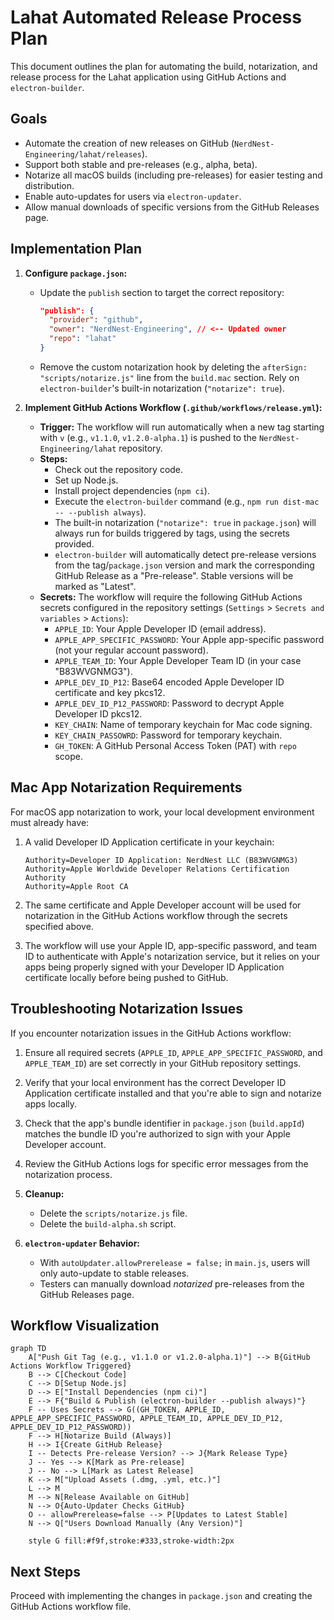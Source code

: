 # Lahat Automated Release Process Plan

This document outlines the plan for automating the build, notarization, and release process for the Lahat application using GitHub Actions and `electron-builder`.

## Goals

*   Automate the creation of new releases on GitHub (`NerdNest-Engineering/lahat/releases`).
*   Support both stable and pre-releases (e.g., alpha, beta).
*   Notarize all macOS builds (including pre-releases) for easier testing and distribution.
*   Enable auto-updates for users via `electron-updater`.
*   Allow manual downloads of specific versions from the GitHub Releases page.

## Implementation Plan

1.  **Configure `package.json`:**
    *   Update the `publish` section to target the correct repository:
        ```json
        "publish": {
          "provider": "github",
          "owner": "NerdNest-Engineering", // <-- Updated owner
          "repo": "lahat"
        }
        ```
    *   Remove the custom notarization hook by deleting the `afterSign: "scripts/notarize.js"` line from the `build.mac` section. Rely on `electron-builder`'s built-in notarization (`"notarize": true`).

2.  **Implement GitHub Actions Workflow (`.github/workflows/release.yml`):**
    *   **Trigger:** The workflow will run automatically when a new tag starting with `v` (e.g., `v1.1.0`, `v1.2.0-alpha.1`) is pushed to the `NerdNest-Engineering/lahat` repository.
    *   **Steps:**
        *   Check out the repository code.
        *   Set up Node.js.
        *   Install project dependencies (`npm ci`).
        *   Execute the `electron-builder` command (e.g., `npm run dist-mac -- --publish always`).
        *   The built-in notarization (`"notarize": true` in `package.json`) will always run for builds triggered by tags, using the secrets provided.
        *   `electron-builder` will automatically detect pre-release versions from the tag/`package.json` version and mark the corresponding GitHub Release as a "Pre-release". Stable versions will be marked as "Latest".
    *   **Secrets:** The workflow will require the following GitHub Actions secrets configured in the repository settings (`Settings` > `Secrets and variables` > `Actions`):
        *   `APPLE_ID`: Your Apple Developer ID (email address).
        *   `APPLE_APP_SPECIFIC_PASSWORD`: Your Apple app-specific password (not your regular account password).
        *   `APPLE_TEAM_ID`: Your Apple Developer Team ID (in your case "B83WVGNMG3").
        *   `APPLE_DEV_ID_P12`: Base64 encoded Apple Developer ID certificate and key pkcs12.
        *   `APPLE_DEV_ID_P12_PASSWORD`: Password to decrypt Apple Developer ID pkcs12.
        *   `KEY_CHAIN`: Name of temporary keychain for Mac code signing.
        *   `KEY_CHAIN_PASSOWRD`: Password for temporary keychain.
        *   `GH_TOKEN`: A GitHub Personal Access Token (PAT) with `repo` scope.

## Mac App Notarization Requirements

For macOS app notarization to work, your local development environment must already have:

1. A valid Developer ID Application certificate in your keychain:
   ```
   Authority=Developer ID Application: NerdNest LLC (B83WVGNMG3)
   Authority=Apple Worldwide Developer Relations Certification Authority
   Authority=Apple Root CA
   ```

2. The same certificate and Apple Developer account will be used for notarization in the GitHub Actions workflow through the secrets specified above.

3. The workflow will use your Apple ID, app-specific password, and team ID to authenticate with Apple's notarization service, but it relies on your apps being properly signed with your Developer ID Application certificate locally before being pushed to GitHub.

## Troubleshooting Notarization Issues

If you encounter notarization issues in the GitHub Actions workflow:

1. Ensure all required secrets (`APPLE_ID`, `APPLE_APP_SPECIFIC_PASSWORD`, and `APPLE_TEAM_ID`) are set correctly in your GitHub repository settings.
   
2. Verify that your local environment has the correct Developer ID Application certificate installed and that you're able to sign and notarize apps locally.

3. Check that the app's bundle identifier in `package.json` (`build.appId`) matches the bundle ID you're authorized to sign with your Apple Developer account.

4. Review the GitHub Actions logs for specific error messages from the notarization process.

3.  **Cleanup:**
    *   Delete the `scripts/notarize.js` file.
    *   Delete the `build-alpha.sh` script.

4.  **`electron-updater` Behavior:**
    *   With `autoUpdater.allowPrerelease = false;` in `main.js`, users will only auto-update to stable releases.
    *   Testers can manually download *notarized* pre-releases from the GitHub Releases page.

## Workflow Visualization

```mermaid
graph TD
    A["Push Git Tag (e.g., v1.1.0 or v1.2.0-alpha.1)"] --> B{GitHub Actions Workflow Triggered}
    B --> C[Checkout Code]
    C --> D[Setup Node.js]
    D --> E["Install Dependencies (npm ci)"]
    E --> F{"Build & Publish (electron-builder --publish always)"}
    F -- Uses Secrets --> G((GH_TOKEN, APPLE_ID, APPLE_APP_SPECIFIC_PASSWORD, APPLE_TEAM_ID, APPLE_DEV_ID_P12, APPLE_DEV_ID_P12_PASSWORD))
    F --> H[Notarize Build (Always)]
    H --> I{Create GitHub Release}
    I -- Detects Pre-release Version? --> J{Mark Release Type}
    J -- Yes --> K[Mark as Pre-release]
    J -- No --> L[Mark as Latest Release]
    K --> M["Upload Assets (.dmg, .yml, etc.)"]
    L --> M
    M --> N[Release Available on GitHub]
    N --> O{Auto-Updater Checks GitHub}
    O -- allowPrerelease=false --> P[Updates to Latest Stable]
    N --> Q["Users Download Manually (Any Version)"]

    style G fill:#f9f,stroke:#333,stroke-width:2px
```

## Next Steps

Proceed with implementing the changes in `package.json` and creating the GitHub Actions workflow file.
